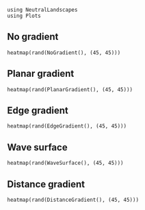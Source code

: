 ```@example gallery
using NeutralLandscapes
using Plots
```

## No gradient

```@example gallery
heatmap(rand(NoGradient(), (45, 45)))
```

## Planar gradient

```@example gallery
heatmap(rand(PlanarGradient(), (45, 45)))
```

## Edge gradient

```@example gallery
heatmap(rand(EdgeGradient(), (45, 45)))
```

## Wave surface

```@example gallery
heatmap(rand(WaveSurface(), (45, 45)))
```

## Distance gradient

```@example gallery
heatmap(rand(DistanceGradient(), (45, 45)))
```